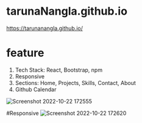 # tarunaNangla.github.io
https://tarunanangla.github.io/

<h1>feature</h1>
<ol>
  <li>Tech Stack: React, Bootstrap, npm</li>
   <li>Responsive</li>
   <li>Sections: Home, Projects, Skills, Contact, About</li>
   <li>Github Calendar</li>
 
</ol>


![Screenshot 2022-10-22 172555](https://user-images.githubusercontent.com/99668292/197337718-1f539086-7f6a-4f7d-9e29-e24144cdc9be.jpg)


#Responsive
![Screenshot 2022-10-22 172620](https://user-images.githubusercontent.com/99668292/197337672-7554f138-9b95-43c4-b8ce-921496a88cf4.jpg)
